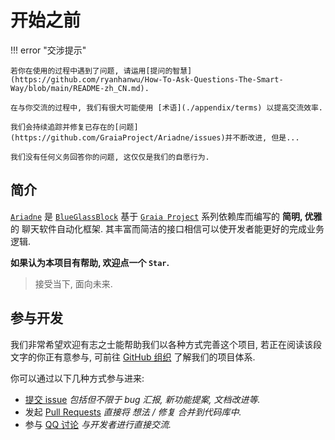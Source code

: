 # 开始之前

!!! error "交涉提示"

    若你在使用的过程中遇到了问题, 请运用[提问的智慧](https://github.com/ryanhanwu/How-To-Ask-Questions-The-Smart-Way/blob/main/README-zh_CN.md).

    在与你交流的过程中, 我们有很大可能使用 [术语](./appendix/terms) 以提高交流效率.

    我们会持续追踪并修复已存在的[问题](https://github.com/GraiaProject/Ariadne/issues)并不断改进, 但是...

    我们没有任何义务回答你的问题, 这仅仅是我们的自愿行为.

## 简介

[`Ariadne`](https://github.com/GraiaProject/Ariadne) 是 [`BlueGlassBlock`](https://github.com/BlueGlassBlock) 基于
[`Graia Project`](https://github.com/GraiaProject/) 系列依赖库而编写的
**简明, 优雅** 的 聊天软件自动化框架. 其丰富而简洁的接口相信可以使开发者能更好的完成业务逻辑.

**如果认为本项目有帮助, 欢迎点一个 `Star`.**

> 接受当下, 面向未来.

## 参与开发

我们非常希望欢迎有志之士能帮助我们以各种方式完善这个项目, 若正在阅读该段文字的你正有意参与,
可前往 [GitHub 组织](https://github.com/GraiaProject/Ariadne) 了解我们的项目体系.

你可以通过以下几种方式参与进来:

-   [提交 issue](https://github.com/GraiaProject/Ariadne/issues/new/choose) _包括但不限于 bug 汇报, 新功能提案, 文档改进等._
-   发起 [Pull Requests](https://github.com/GraiaProject/Ariadne/pulls) _直接将 想法 / 修复 合并到代码库中._
-   参与 [QQ 讨论](https://jq.qq.com/?_wv=1027&k=VXp6plBD) _与开发者进行直接交流._
